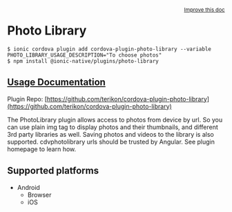 <a style="float:right;font-size:12px;" href="http://github.com/danielsogl/awesome-cordova-plugins/edit/master/src/@awesome-cordova-plugins/plugins/photo-library/index.ts#L53">
  Improve this doc
</a>

# Photo Library

```
$ ionic cordova plugin add cordova-plugin-photo-library --variable PHOTO_LIBRARY_USAGE_DESCRIPTION="To choose photos"
$ npm install @ionic-native/plugins/photo-library
```

## [Usage Documentation](https://ionicframework.com/docs/native/photo-library/)

Plugin Repo: [https://github.com/terikon/cordova-plugin-photo-library](https://github.com/terikon/cordova-plugin-photo-library)

The PhotoLibrary plugin allows access to photos from device by url. So you can use plain img tag to display photos and their thumbnails, and different 3rd party libraries as well.
Saving photos and videos to the library is also supported.
cdvphotolibrary urls should be trusted by Angular. See plugin homepage to learn how.

## Supported platforms

- Android
  - Browser
  - iOS
